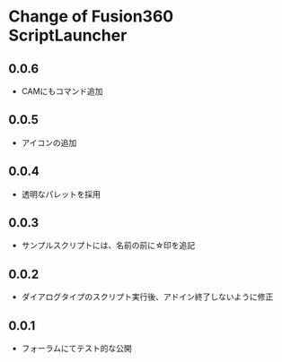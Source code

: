 # Change of Fusion360 ScriptLauncher

## 0.0.6
+ CAMにもコマンド追加

## 0.0.5
+ アイコンの追加

## 0.0.4
+ 透明なパレットを採用

## 0.0.3
+ サンプルスクリプトには、名前の前に☆印を追記

## 0.0.2
+ ダイアログタイプのスクリプト実行後、アドイン終了しないように修正

## 0.0.1
+ フォーラムにてテスト的な公開